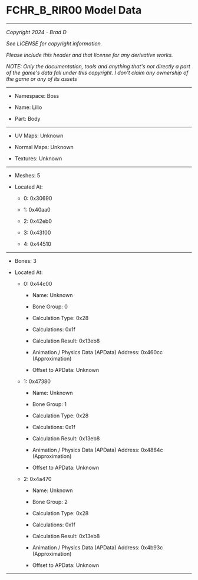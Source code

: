 # FCHR_B_RIR00 Model Data

---

*Copyright 2024 - Brad D*

*See LICENSE for copyright information.*

*Please include this header and that license for any derivative works.*

*NOTE: Only the documentation, tools and anything that's not directly a part of the game's data fall under this copyright. I don't claim any ownership of the game or any of its assets*

---

* Namespace: Boss

* Name: Lilio

* Part: Body

---

* UV Maps: Unknown

* Normal Maps: Unknown

* Textures: Unknown

---

* Meshes: 5

* Located At:

  * 0: 0x30690

  * 1: 0x40aa0

  * 2: 0x42eb0

  * 3: 0x43f00

  * 4: 0x44510

---

* Bones: 3

* Located At:

  * 0: 0x44c00

    * Name: Unknown

    * Bone Group: 0

    * Calculation Type: 0x28

    * Calculations: 0x1f

    * Calculation Result: 0x13eb8

    * Animation / Physics Data (APData) Address: 0x460cc (Approximation)

    * Offset to APData: Unknown

  * 1: 0x47380

    * Name: Unknown

    * Bone Group: 1

    * Calculation Type: 0x28

    * Calculations: 0x1f

    * Calculation Result: 0x13eb8

    * Animation / Physics Data (APData) Address: 0x4884c (Approximation)

    * Offset to APData: Unknown

  * 2: 0x4a470

    * Name: Unknown

    * Bone Group: 2

    * Calculation Type: 0x28

    * Calculations: 0x1f

    * Calculation Result: 0x13eb8

    * Animation / Physics Data (APData) Address: 0x4b93c (Approximation)

    * Offset to APData: Unknown

---

